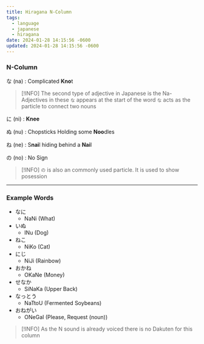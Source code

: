 ```yaml
---
title: Hiragana N-Column
tags:
  - language
  - japanese
  - hiragana
date: 2024-01-28 14:15:56 -0600
updated: 2024-01-28 14:15:56 -0600
---
```


### N-Column

な (na) : Complicated **Kno**t

 > [!INFO]
 > The second type of adjective in Japanese is the Na-Adjectives in these `な` appears at the start of the word
 > `な` acts as the particle to connect two nouns

に (ni) : **Knee**

ぬ (nu) : Chopsticks Holding some **Noo**dles

ね (ne) : S**nai**l hiding behind a **Nai**l

の (no) : No Sign

 > [!INFO]
 > `の` is also an commonly used particle. It is used to show posession

---

### Example Words

* なに
	 * NaNi (What)
* いぬ
	* INu (Dog)
* ねこ 
	* NiKo (Cat)
* にじ
	* NiJi (Rainbow)
* おかね
	* OKaNe (Money)
* せなか
	* SiNaKa (Upper Back)
* なっとう
	* NaTtoU (Fermented Soybeans)
* おねがい
	* ONeGaI (Please, Request (noun))

 > [!INFO]
 > As the N sound is already voiced there is no Dakuten for this column
 
